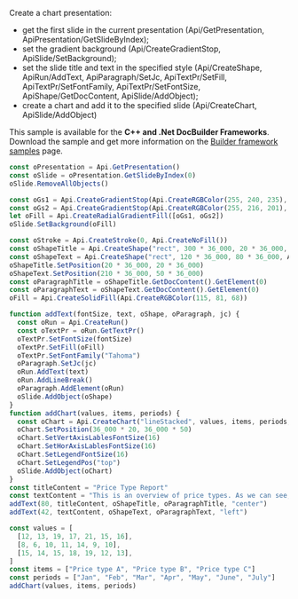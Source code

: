 Create a chart presentation:

- get the first slide in the current presentation (Api/GetPresentation, ApiPresentation/GetSlideByIndex);
- set the gradient background (Api/CreateGradientStop, ApiSlide/SetBackground);
- set the slide title and text in the specified style (Api/CreateShape, ApiRun/AddText, ApiParagraph/SetJc, ApiTextPr/SetFill, ApiTextPr/SetFontFamily, ApiTextPr/SetFontSize,  ApiShape/GetDocContent, ApiSlide/AddObject);
- create a chart and add it to the specified slide (Api/CreateChart, ApiSlide/AddObject)

This sample is available for the **C++ and .Net DocBuilder Frameworks**.
Download the sample and get more information on the [Builder framework samples](../../../document-builder/builder-framework/builder-framework-samples/builder-framework-samples.md) page.

```ts document-builder={"documentType": "slide", "editorConfig": {"customization": {"zoom": 60}}}
const oPresentation = Api.GetPresentation()
const oSlide = oPresentation.GetSlideByIndex(0)
oSlide.RemoveAllObjects()

const oGs1 = Api.CreateGradientStop(Api.CreateRGBColor(255, 240, 235), 0)
const oGs2 = Api.CreateGradientStop(Api.CreateRGBColor(255, 216, 201), 100_000)
let oFill = Api.CreateRadialGradientFill([oGs1, oGs2])
oSlide.SetBackground(oFill)

const oStroke = Api.CreateStroke(0, Api.CreateNoFill())
const oShapeTitle = Api.CreateShape("rect", 300 * 36_000, 20 * 36_000, Api.CreateNoFill(), oStroke)
const oShapeText = Api.CreateShape("rect", 120 * 36_000, 80 * 36_000, Api.CreateNoFill(), oStroke)
oShapeTitle.SetPosition(20 * 36_000, 20 * 36_000)
oShapeText.SetPosition(210 * 36_000, 50 * 36_000)
const oParagraphTitle = oShapeTitle.GetDocContent().GetElement(0)
const oParagraphText = oShapeText.GetDocContent().GetElement(0)
oFill = Api.CreateSolidFill(Api.CreateRGBColor(115, 81, 68))

function addText(fontSize, text, oShape, oParagraph, jc) {
  const oRun = Api.CreateRun()
  const oTextPr = oRun.GetTextPr()
  oTextPr.SetFontSize(fontSize)
  oTextPr.SetFill(oFill)
  oTextPr.SetFontFamily("Tahoma")
  oParagraph.SetJc(jc)
  oRun.AddText(text)
  oRun.AddLineBreak()
  oParagraph.AddElement(oRun)
  oSlide.AddObject(oShape)
}
function addChart(values, items, periods) {
  const oChart = Api.CreateChart("lineStacked", values, items, periods, 36_000 * 180, 36_000 * 100, 24)
  oChart.SetPosition(36_000 * 20, 36_000 * 50)
  oChart.SetVertAxisLablesFontSize(16)
  oChart.SetHorAxisLablesFontSize(16)
  oChart.SetLegendFontSize(16)
  oChart.SetLegendPos("top")
  oSlide.AddObject(oChart)
}
const titleContent = "Price Type Report"
const textContent = "This is an overview of price types. As we can see, May was the price peak, but even in June the price went down, the annual upward trend persists."
addText(80, titleContent, oShapeTitle, oParagraphTitle, "center")
addText(42, textContent, oShapeText, oParagraphText, "left")

const values = [
  [12, 13, 19, 17, 21, 15, 16],
  [8, 6, 10, 11, 14, 9, 10],
  [15, 14, 15, 18, 19, 12, 13],
]
const items = ["Price type A", "Price type B", "Price type C"]
const periods = ["Jan", "Feb", "Mar", "Apr", "May", "June", "July"]
addChart(values, items, periods)
```
